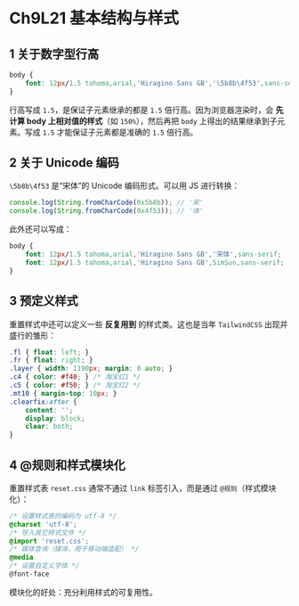 # Ch9L21 基本结构与样式



## 1 关于数字型行高

```css
body {
    font: 12px/1.5 tahoma,arial,'Hiragino Sans GB','\5b8b\4f53',sans-serif;
}
```

行高写成 `1.5`，是保证子元素继承的都是 `1.5` 倍行高。因为浏览器渲染时，会 **先计算 body 上相对值的样式**（如 `150%`），然后再把 `body` 上得出的结果继承到子元素。写成 `1.5` 才能保证子元素都是准确的 `1.5` 倍行高。



## 2 关于 Unicode 编码

`\5b8b\4f53` 是“宋体”的 Unicode 编码形式。可以用 JS 进行转换：

```js
console.log(String.fromCharCode(0x5b8b)); // '宋'
console.log(String.fromCharCode(0x4f53)); // '体'
```

此外还可以写成：

```css
body {
    font: 12px/1.5 tahoma,arial,'Hiragino Sans GB','宋体',sans-serif;
    font: 12px/1.5 tahoma,arial,'Hiragino Sans GB',SimSun,sans-serif;
}
```



## 3 预定义样式

重置样式中还可以定义一些 **反复用到** 的样式类。这也是当年 `TailwindCSS` 出现并盛行的雏形：

```css
.fl { float: left; }
.fr { float: right; }
.layer { width: 1190px; margin: 0 auto; }
.c4 { color: #f40; } /* 淘宝红1 */
.c5 { color: #f50; } /* 淘宝红2 */
.mt10 { margin-top: 10px; }
.clearfix:after {
    content: '';
    display: block;
    clear: both;
}
```



## 4 @规则和样式模块化

重置样式表 `reset.css` 通常不通过 `link` 标签引入，而是通过 `@规则`（样式模块化）：

```css
/* 设置样式表的编码为 utf-8 */
@charset 'utf-8';
/* 导入其它样式文件 */
@import 'reset.css';
/* 媒体查询（媒询，用于移动端适配） */
@media 
/* 设置自定义字体 */
@font-face
```

模块化的好处：充分利用样式的可复用性。